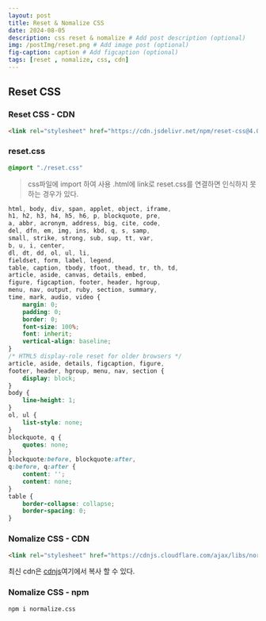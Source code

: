 ```yaml
---
layout: post
title: Reset & Nomalize CSS
date: 2024-08-05
description: css reset & nomalize # Add post description (optional)
img: /postImg/reset.png # Add image post (optional)
fig-caption: caption # Add figcaption (optional)
tags: [reset , nomalize, css, cdn]
---
```

## Reset CSS
### Reset CSS - CDN
 ```html
 <link rel="stylesheet" href="https://cdn.jsdelivr.net/npm/reset-css@4.0.1/reset.min.css"/>
 ```

### reset.css
```css
@import "./reset.css"
```
>css파일에 import 하여 사용 .html에 link로 reset.css를 연결하면 인식하지 못하는 경우가 있다.

```css
html, body, div, span, applet, object, iframe,
h1, h2, h3, h4, h5, h6, p, blockquote, pre,
a, abbr, acronym, address, big, cite, code,
del, dfn, em, img, ins, kbd, q, s, samp,
small, strike, strong, sub, sup, tt, var,
b, u, i, center,
dl, dt, dd, ol, ul, li,
fieldset, form, label, legend,
table, caption, tbody, tfoot, thead, tr, th, td,
article, aside, canvas, details, embed, 
figure, figcaption, footer, header, hgroup, 
menu, nav, output, ruby, section, summary,
time, mark, audio, video {
	margin: 0;
	padding: 0;
	border: 0;
	font-size: 100%;
	font: inherit;
	vertical-align: baseline;
}
/* HTML5 display-role reset for older browsers */
article, aside, details, figcaption, figure, 
footer, header, hgroup, menu, nav, section {
	display: block;
}
body {
	line-height: 1;
}
ol, ul {
	list-style: none;
}
blockquote, q {
	quotes: none;
}
blockquote:before, blockquote:after,
q:before, q:after {
	content: '';
	content: none;
}
table {
	border-collapse: collapse;
	border-spacing: 0;
}
 ```

### Nomalize CSS - CDN

```html
<link rel="stylesheet" href="https://cdnjs.cloudflare.com/ajax/libs/normalize/8.0.1/normalize.min.css"/>
```

최신 cdn은 [cdnjs](https://cdnjs.com/libraries/normalize)여기에서 복사 할 수 있다.

### Nomalize CSS - npm

```
npm i normalize.css
```